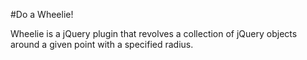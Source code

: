 #Do a Wheelie!

Wheelie is a jQuery plugin that revolves a collection of jQuery objects around a given point with a specified radius.
